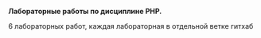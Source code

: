**Лабораторные работы по дисциплине PHP.**

6 лабораторных работ, каждая лабораторная в отдельной ветке гитхаб

